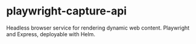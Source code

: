 # playwright-capture-api
Headless browser service for rendering dynamic web content. Playwright and Express, deployable with Helm.
